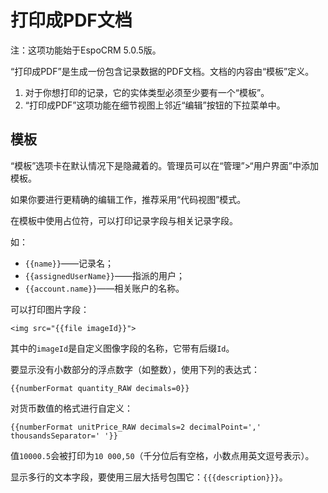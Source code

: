 # 打印成PDF文档

注：这项功能始于EspoCRM 5.0.5版。

“打印成PDF”是生成一份包含记录数据的PDF文档。文档的内容由“模板”定义。


1. 对于你想打印的记录，它的实体类型必须至少要有一个“模板”。
2. “打印成PDF”这项功能在细节视图上邻近“编辑”按钮的下拉菜单中。

## 模板

“模板”选项卡在默认情况下是隐藏着的。管理员可以在“管理”>“用户界面”中添加模板。

如果你要进行更精确的编辑工作，推荐采用“代码视图”模式。

在模板中使用占位符，可以打印记录字段与相关记录字段。

如：

* `{{name}}`——记录名；
* `{{assignedUserName}}`——指派的用户；
* `{{account.name}}`——相关账户的名称。

可以打印图片字段：
```
<img src="{{file imageId}}">
```

其中的`imageId`是自定义图像字段的名称，它带有后缀`Id`。

要显示没有小数部分的浮点数字（如整数），使用下列的表达式：
```
{{numberFormat quantity_RAW decimals=0}}
```

对货币数值的格式进行自定义：
```
{{numberFormat unitPrice_RAW decimals=2 decimalPoint=',' thousandsSeparator=' '}}
```

值`10000.5`会被打印为`10 000,50`（千分位后有空格，小数点用英文逗号表示）。

显示多行的文本字段，要使用三层大括号包围它：`{{{description}}}`。

